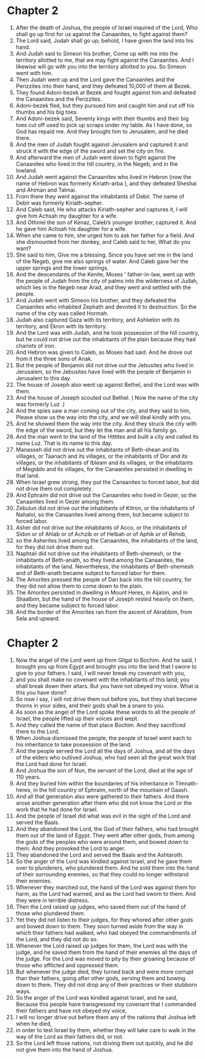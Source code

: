 # Chapter 2

1. After the death of Joshua, the people of Israel inquired of the Lord, Who shall go up first for us against the Canaanites, to fight against them?
2. The Lord said, Judah shall go up; behold, I have given the land into his hand.
3. And Judah said to Simeon his brother, Come up with me into the territory allotted to me, that we may fight against the Canaanites. And I likewise will go with you into the territory allotted to you. So Simeon went with him.
4. Then Judah went up and the Lord gave the Canaanites and the Perizzites into their hand, and they defeated 10,000 of them at Bezek.
5. They found Adoni-bezek at Bezek and fought against him and defeated the Canaanites and the Perizzites.
6. Adoni-bezek fled, but they pursued him and caught him and cut off his thumbs and his big toes.
7. And Adoni-bezek said, Seventy kings with their thumbs and their big toes cut off used to pick up scraps under my table. As I have done, so God has repaid me. And they brought him to Jerusalem, and he died there.
8. And the men of Judah fought against Jerusalem and captured it and struck it with the edge of the sword and set the city on fire.
9. And afterward the men of Judah went down to fight against the Canaanites who lived in the hill country, in the Negeb, and in the lowland.
10. And Judah went against the Canaanites who lived in Hebron (now the name of Hebron was formerly Kiriath-arba ), and they defeated Sheshai and Ahiman and Talmai.
11. From there they went against the inhabitants of Debir. The name of Debir was formerly Kiriath-sepher.
12. And Caleb said, He who attacks Kiriath-sepher and captures it, I will give him Achsah my daughter for a wife.
13. And Othniel the son of Kenaz, Caleb’s younger brother, captured it. And he gave him Achsah his daughter for a wife.
14. When she came to him, she urged him to ask her father for a field. And she dismounted from her donkey, and Caleb said to her, What do you want?
15. She said to him, Give me a blessing. Since you have set me in the land of the Negeb, give me also springs of water. And Caleb gave her the upper springs and the lower springs.
16. And the descendants of the Kenite, Moses ’ father-in-law, went up with the people of Judah from the city of palms into the wilderness of Judah, which lies in the Negeb near Arad, and they went and settled with the people.
17. And Judah went with Simeon his brother, and they defeated the Canaanites who inhabited Zephath and devoted it to destruction. So the name of the city was called Hormah.
18. Judah also captured Gaza with its territory, and Ashkelon with its territory, and Ekron with its territory.
19. And the Lord was with Judah, and he took possession of the hill country, but he could not drive out the inhabitants of the plain because they had chariots of iron.
20. And Hebron was given to Caleb, as Moses had said. And he drove out from it the three sons of Anak.
21. But the people of Benjamin did not drive out the Jebusites who lived in Jerusalem, so the Jebusites have lived with the people of Benjamin in Jerusalem to this day.
22. The house of Joseph also went up against Bethel, and the Lord was with them.
23. And the house of Joseph scouted out Bethel. ( Now the name of the city was formerly Luz .)
24. And the spies saw a man coming out of the city, and they said to him, Please show us the way into the city, and we will deal kindly with you.
25. And he showed them the way into the city. And they struck the city with the edge of the sword, but they let the man and all his family go.
26. And the man went to the land of the Hittites and built a city and called its name Luz. That is its name to this day.
27. Manasseh did not drive out the inhabitants of Beth-shean and its villages, or Taanach and its villages, or the inhabitants of Dor and its villages, or the inhabitants of Ibleam and its villages, or the inhabitants of Megiddo and its villages, for the Canaanites persisted in dwelling in that land.
28. When Israel grew strong, they put the Canaanites to forced labor, but did not drive them out completely.
29. And Ephraim did not drive out the Canaanites who lived in Gezer, so the Canaanites lived in Gezer among them.
30. Zebulun did not drive out the inhabitants of Kitron, or the inhabitants of Nahalol, so the Canaanites lived among them, but became subject to forced labor.
31. Asher did not drive out the inhabitants of Acco, or the inhabitants of Sidon or of Ahlab or of Achzib or of Helbah or of Aphik or of Rehob,
32. so the Asherites lived among the Canaanites, the inhabitants of the land, for they did not drive them out.
33. Naphtali did not drive out the inhabitants of Beth-shemesh, or the inhabitants of Beth-anath, so they lived among the Canaanites, the inhabitants of the land. Nevertheless, the inhabitants of Beth-shemesh and of Beth-anath became subject to forced labor for them.
34. The Amorites pressed the people of Dan back into the hill country, for they did not allow them to come down to the plain.
35. The Amorites persisted in dwelling in Mount Heres, in Aijalon, and in Shaalbim, but the hand of the house of Joseph rested heavily on them, and they became subject to forced labor.
36. And the border of the Amorites ran from the ascent of Akrabbim, from Sela and upward.

# Chapter 2

1. Now the angel of the Lord went up from Gilgal to Bochim. And he said, I brought you up from Egypt and brought you into the land that I swore to give to your fathers. I said, I will never break my covenant with you,
2. and you shall make no covenant with the inhabitants of this land; you shall break down their altars. But you have not obeyed my voice. What is this you have done?
3. So now I say, I will not drive them out before you, but they shall become thorns in your sides, and their gods shall be a snare to you.
4. As soon as the angel of the Lord spoke these words to all the people of Israel, the people lifted up their voices and wept.
5. And they called the name of that place Bochim. And they sacrificed there to the Lord.
6. When Joshua dismissed the people, the people of Israel went each to his inheritance to take possession of the land.
7. And the people served the Lord all the days of Joshua, and all the days of the elders who outlived Joshua, who had seen all the great work that the Lord had done for Israel.
8. And Joshua the son of Nun, the servant of the Lord, died at the age of 110 years.
9. And they buried him within the boundaries of his inheritance in Timnath-heres, in the hill country of Ephraim, north of the mountain of Gaash.
10. And all that generation also were gathered to their fathers. And there arose another generation after them who did not know the Lord or the work that he had done for Israel.
11. And the people of Israel did what was evil in the sight of the Lord and served the Baals.
12. And they abandoned the Lord, the God of their fathers, who had brought them out of the land of Egypt. They went after other gods, from among the gods of the peoples who were around them, and bowed down to them. And they provoked the Lord to anger.
13. They abandoned the Lord and served the Baals and the Ashtaroth.
14. So the anger of the Lord was kindled against Israel, and he gave them over to plunderers, who plundered them. And he sold them into the hand of their surrounding enemies, so that they could no longer withstand their enemies.
15. Whenever they marched out, the hand of the Lord was against them for harm, as the Lord had warned, and as the Lord had sworn to them. And they were in terrible distress.
16. Then the Lord raised up judges, who saved them out of the hand of those who plundered them.
17. Yet they did not listen to their judges, for they whored after other gods and bowed down to them. They soon turned aside from the way in which their fathers had walked, who had obeyed the commandments of the Lord, and they did not do so.
18. Whenever the Lord raised up judges for them, the Lord was with the judge, and he saved them from the hand of their enemies all the days of the judge. For the Lord was moved to pity by their groaning because of those who afflicted and oppressed them.
19. But whenever the judge died, they turned back and were more corrupt than their fathers, going after other gods, serving them and bowing down to them. They did not drop any of their practices or their stubborn ways.
20. So the anger of the Lord was kindled against Israel, and he said, Because this people have transgressed my covenant that I commanded their fathers and have not obeyed my voice,
21. I will no longer drive out before them any of the nations that Joshua left when he died,
22. in order to test Israel by them, whether they will take care to walk in the way of the Lord as their fathers did, or not.
23. So the Lord left those nations, not driving them out quickly, and he did not give them into the hand of Joshua.

